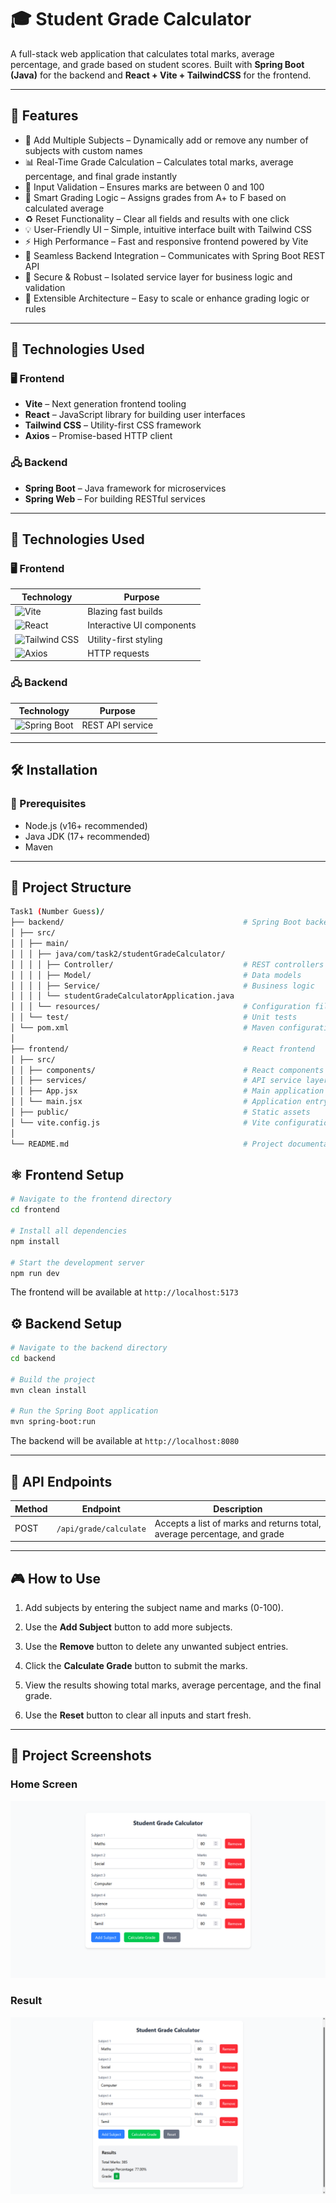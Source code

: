 # 🎓 Student Grade Calculator

A full-stack web application that calculates total marks, average percentage, and grade based on student scores. Built with **Spring Boot (Java)** for the backend and **React + Vite + TailwindCSS** for the frontend.

---

## 🚀 Features

- 📝 Add Multiple Subjects – Dynamically add or remove any number of subjects with custom names
- 📊 Real-Time Grade Calculation – Calculates total marks, average percentage, and final grade instantly
- 🔢 Input Validation – Ensures marks are between 0 and 100
- 🧠 Smart Grading Logic – Assigns grades from A+ to F based on calculated average
- ♻️ Reset Functionality – Clear all fields and results with one click
- 💡 User-Friendly UI – Simple, intuitive interface built with Tailwind CSS
- ⚡ High Performance – Fast and responsive frontend powered by Vite
- 🔌 Seamless Backend Integration – Communicates with Spring Boot REST API
- 🔐 Secure & Robust – Isolated service layer for business logic and validation
- 🔄 Extensible Architecture – Easy to scale or enhance grading logic or rules  

---

## 🧰 Technologies Used

### 🖥️ Frontend
- **Vite** – Next generation frontend tooling
- **React** – JavaScript library for building user interfaces
- **Tailwind CSS** – Utility-first CSS framework
- **Axios** – Promise-based HTTP client

### 🖧 Backend
- **Spring Boot** – Java framework for microservices
- **Spring Web** – For building RESTful services

---

## 🧰 Technologies Used

### 🖥️ Frontend  
| Technology | Purpose |  
|------------|---------|  
| ![Vite](https://img.shields.io/badge/Vite-646CFF?logo=vite&logoColor=white) | Blazing fast builds |  
| ![React](https://img.shields.io/badge/React-61DAFB?logo=react&logoColor=black) | Interactive UI components |  
| ![Tailwind CSS](https://img.shields.io/badge/Tailwind_CSS-06B6D4?logo=tailwind-css&logoColor=white) | Utility-first styling |  
| ![Axios](https://img.shields.io/badge/Axios-5A29E4?logo=axios&logoColor=white) | HTTP requests |  

### 🖧 Backend  
| Technology | Purpose |  
|------------|---------|  
| ![Spring Boot](https://img.shields.io/badge/Spring_Boot-6DB33F?logo=spring-boot&logoColor=white) | REST API service |  

---

## 🛠️ Installation

### 🔧 Prerequisites
- Node.js (v16+ recommended)
- Java JDK (17+ recommended)
- Maven

---

## 📁 Project Structure

```bash
Task1 (Number Guess)/
├── backend/                                        # Spring Boot backend
│ ├── src/
│ │ ├── main/
│ │ │ ├── java/com/task2/studentGradeCalculator/
│ │ │ │ ├── Controller/                             # REST controllers
│ │ │ │ ├── Model/                                  # Data models
│ │ │ │ ├── Service/                                # Business logic
│ │ │ │ └── studentGradeCalculatorApplication.java
│ │ │ └── resources/                                # Configuration files
│ │ └── test/                                       # Unit tests
│ └── pom.xml                                       # Maven configuration
│
├── frontend/                                       # React frontend
│ ├── src/
│ │ ├── components/                                 # React components
│ │ ├── services/                                   # API service layer
│ │ ├── App.jsx                                     # Main application component
│ │ └── main.jsx                                    # Application entry point
│ ├── public/                                       # Static assets
│ └── vite.config.js                                # Vite configuration
│
└── README.md                                       # Project documentation
```

## ⚛️ Frontend Setup

```bash
# Navigate to the frontend directory
cd frontend

# Install all dependencies
npm install

# Start the development server
npm run dev
```

The frontend will be available at `http://localhost:5173`


## ⚙️ Backend Setup

```bash
# Navigate to the backend directory
cd backend

# Build the project
mvn clean install

# Run the Spring Boot application
mvn spring-boot:run
```

The backend will be available at `http://localhost:8080`

---

## 📡 API Endpoints

| Method | Endpoint                         | Description             |
|--------|----------------------------------|-------------------------|
| POST   | `/api/grade/calculate`           | Accepts a list of marks and returns total, average percentage, and grade         |


---

## 🎮 How to Use

1. Add subjects by entering the subject name and marks (0-100).

2. Use the **Add Subject** button to add more subjects.

3. Use the **Remove** button to delete any unwanted subject entries.

4. Click the **Calculate Grade** button to submit the marks.

5. View the results showing total marks, average percentage, and the final grade.

6. Use the **Reset** button to clear all inputs and start fresh.

---

## 📸 Project Screenshots

### Home Screen
![Actual Calculator](screenshot/calc1.png "Actual Calculator")

### Result
![Result](screenshot/calc2.png "Result")
